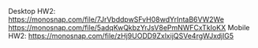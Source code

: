 Desktop HW2: https://monosnap.com/file/7JrVbddpwSFvH08wdYrIntaB6VW2We
https://monosnap.com/file/5adqKwQkbzYrJsV8ePmNWFCxTkIoKX
Mobile HW2: https://monosnap.com/file/zHj9UODD9ZxlxijQSVe4rgWJxdjlG5
